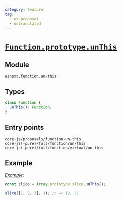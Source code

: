 ```yaml
---
category: feature
tag:
  - es-proposal
  - untranslated
---
```


# [`Function.prototype.unThis`](https://github.com/js-choi/proposal-function-un-this)

## Module

[`esnext.function.un-this`](https://github.com/zloirock/core-js/blob/master/packages/core-js/modules/esnext.function.un-this.js)

## Types

```ts
class Function {
  unThis(): Function;
}
```

## Entry points

```
core-js/proposals/function-un-this
core-js(-pure)/full/function/un-this
core-js(-pure)/full/function/virtual/un-this
```

## Example

[_Example_](https://is.gd/t1Bvhn):

```js
const slice = Array.prototype.slice.unThis();

slice([1, 2, 3], 1); // => [2, 3]
```
